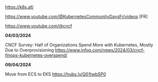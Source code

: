https://k8s.af/

https://www.youtube.com/@KubernetesCommunityDaysFr/videos  [FR]

https://www.youtube.com/@cncf

**04/03/2024**

CNCF Survey: Half of Organizations Spend More with Kubernetes, Mostly Due to Overprovisioning
https://www.infoq.com/news/2024/03/cncf-finops-kubernetes-overspend/

**09/04/2024**

Move from ECS to EKS
https://hubs.ly/Q01twbSP0